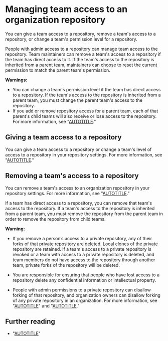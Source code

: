 # Managing team access to an organization repository

You can give a team access to a repository, remove a team's access to a repository, or change a team's permission level for a repository.

People with admin access to a repository can manage team access to the repository. Team maintainers can remove a team's access to a repository if the team has direct access to it. If the team's access to the repository is inherited from a parent team, maintainers can choose to reset the current permission to match the parent team's permission.

<div class="ghd-spotlight ghd-spotlight-warning border rounded-1 my-3 p-3 f5 color-border-danger-emphasis color-bg-danger">

**Warnings:**
- You can change a team's permission level if the team has direct access to a repository. If the team's access to the repository is inherited from a parent team, you must change the parent team's access to the repository.
- If you add or remove repository access for a parent team, each of that parent's child teams will also receive or lose access to the repository. For more information, see "[AUTOTITLE](/organizations/organizing-members-into-teams/about-teams)."

</div>

## Giving a team access to a repository

You can give a team access to a repository or change a team's level of access to a repository in your repository settings. For more information, see "[AUTOTITLE](/repositories/managing-your-repositorys-settings-and-features/managing-repository-settings/managing-teams-and-people-with-access-to-your-repository#inviting-a-team-or-person)."

## Removing a team's access to a repository

You can remove a team's access to an organization repository in your repository settings. For more information, see "[AUTOTITLE](/repositories/managing-your-repositorys-settings-and-features/managing-repository-settings/managing-teams-and-people-with-access-to-your-repository#removing-access-for-a-team-or-person)."

If a team has direct access to a repository, you can remove that team's access to the repository. If a team's access to the repository is inherited from a parent team, you must remove the repository from the parent team in order to remove the repository from child teams.

<div class="ghd-spotlight ghd-spotlight-warning border rounded-1 my-3 p-3 f5 color-border-danger-emphasis color-bg-danger">

**Warning:**

- If you remove a person’s access to a private repository, any of their forks of that private repository are deleted. Local clones of the private repository are retained. If a team's access to a private repository is revoked or a team with access to a private repository is deleted, and team members do not have access to the repository through another team, private forks of the repository will be deleted.
- You are responsible for ensuring that people who have lost access to a repository delete any confidential information or intellectual property.

- People with admin permissions to a private repository can disallow forking of that repository, and organization owners can disallow forking of any private repository in an organization. For more information, see "[AUTOTITLE](/organizations/managing-organization-settings/managing-the-forking-policy-for-your-organization)" and "[AUTOTITLE](/repositories/managing-your-repositorys-settings-and-features/managing-repository-settings/managing-the-forking-policy-for-your-repository)."

</div>

## Further reading

- "[AUTOTITLE](/organizations/managing-user-access-to-your-organizations-repositories/managing-repository-roles/repository-roles-for-an-organization)"
